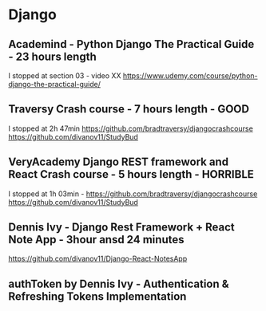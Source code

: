 # Django


## Academind - Python Django The Practical Guide - 23 hours length
I stopped at section 03 - video XX
https://www.udemy.com/course/python-django-the-practical-guide/



## Traversy Crash course - 7 hours length - GOOD
I stopped at 2h 47min
https://github.com/bradtraversy/djangocrashcourse
https://github.com/divanov11/StudyBud


## VeryAcademy Django REST framework and React Crash course - 5 hours length - HORRIBLE
I stopped at 1h 03min -
https://github.com/bradtraversy/djangocrashcourse
https://github.com/divanov11/StudyBud


## Dennis Ivy - Django Rest Framework + React Note App - 3hour ansd 24 minutes
https://github.com/divanov11/Django-React-NotesApp


## authToken by Dennis Ivy - Authentication & Refreshing Tokens Implementation

